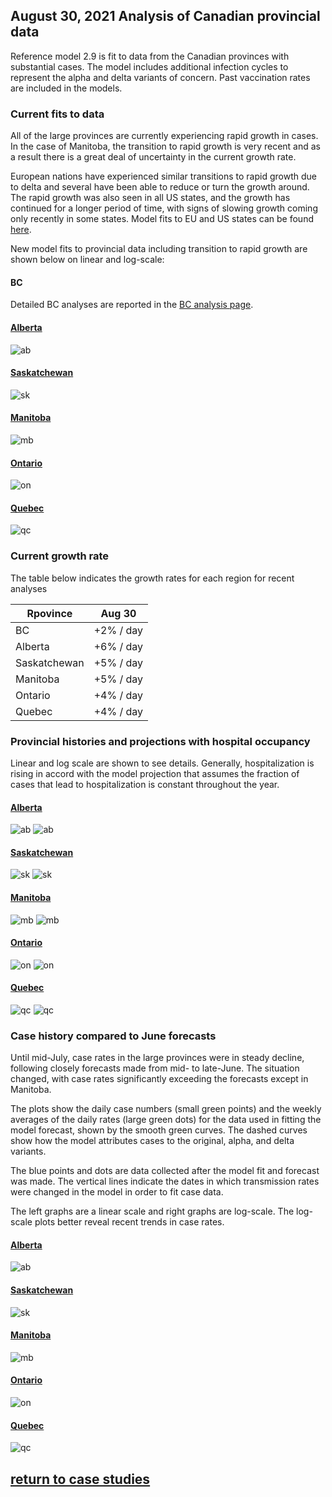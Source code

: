## August 30, 2021 Analysis of Canadian provincial data

Reference model 2.9 is fit to data from the Canadian provinces with substantial cases.
The model includes additional infection cycles to represent the alpha and delta variants of concern.
Past vaccination rates are included in the models.


### Current fits to data

All of the large provinces are currently experiencing rapid growth in cases.
In the case of Manitoba, the transition to rapid growth is very recent and as a result there is
a great deal of uncertainty in the current growth rate.

European nations have experienced similar transitions to rapid growth due to delta
and several have been able to reduce or turn the growth around.
The rapid growth was also seen in all US states, and the growth has continued for a longer
period of time, with signs of slowing growth coming only recently in some states.
Model fits to EU and US states can be found [here](../index.md).

New model fits to provincial data including transition to rapid growth are shown below on linear and log-scale:

#### BC

Detailed BC analyses are reported in the [BC analysis page](../index.md).

#### [Alberta](img/ab_2_9_0830_cases.pdf)

![ab](img/ab_2_9_0830_cases.png)

#### [Saskatchewan](img/sk_2_9_0830_cases.pdf)

![sk](img/sk_2_9_0830_cases.png)

#### [Manitoba](img/mb_2_9_0830_cases.pdf)

![mb](img/mb_2_9_0830_cases.png)

#### [Ontario](img/on_2_9_0830_cases.pdf)

![on](img/on_2_9_0830_cases.png)

#### [Quebec](img/qc_2_9_0830_cases.pdf)

![qc](img/qc_2_9_0830_cases.png)

### Current growth rate

The table below indicates the growth rates for each region for recent analyses

Rpovince | Aug 30 
---|---
BC | +2% / day 
Alberta | +6% / day 
Saskatchewan | +5% / day 
Manitoba | +5% / day 
Ontario | +4% / day 
Quebec | +4% / day 

### Provincial histories and projections with hospital occupancy

Linear and log scale are shown to see details.
Generally, hospitalization is rising in accord with the model projection
that assumes the fraction of cases that lead to hospitalization is
constant throughout the year.

#### [Alberta](img/ab_2_9_0830_linear_proj.pdf)

![ab](img/ab_2_9_0830_linear_proj.png)
![ab](img/ab_2_9_0830_log_proj.png)

#### [Saskatchewan](img/sk_2_9_0830_linear_proj.pdf)

![sk](img/sk_2_9_0830_linear_proj.png)
![sk](img/sk_2_9_0830_log_proj.png)

#### [Manitoba](img/mb_2_9_0830_linear_proj.pdf)

![mb](img/mb_2_9_0830_linear_proj.png)
![mb](img/mb_2_9_0830_log_proj.png)

#### [Ontario](img/on_2_9_0830_linear_proj.pdf)

![on](img/on_2_9_0830_linear_proj.png)
![on](img/on_2_9_0830_log_proj.png)

#### [Quebec](img/qc_2_9_0830_linear_proj.pdf)

![qc](img/qc_2_9_0830_linear_proj.png)
![qc](img/qc_2_9_0830_log_proj.png)

### Case history compared to June forecasts

Until mid-July, case rates in the large provinces were in steady decline,
following closely forecasts made from mid- to late-June.
The situation changed, with case rates significantly exceeding the forecasts except in Manitoba.

The plots show the daily case numbers (small green points) and the weekly averages of the daily rates (large green dots) for the data
used in fitting the model forecast, shown by the smooth green curves. The dashed curves show how the model attributes cases to
the original, alpha, and delta variants.

The blue points and dots are data collected after the model fit and forecast was made.
The vertical lines indicate the dates in which transmission rates were changed in the model in order to fit case data.

The left graphs are a linear scale and right graphs are log-scale. The log-scale plots
better reveal recent trends in case rates.

#### [Alberta](img/ab_2_9_0720_cases_x.pdf)

![ab](img/ab_2_9_0720_cases_x.png)

#### [Saskatchewan](img/sk_2_9_0720_cases_x.pdf)

![sk](img/sk_2_9_0720_cases_x.png)

#### [Manitoba](img/mb_2_9_0720_cases_x.pdf)

![mb](img/mb_2_9_0720_cases_x.png)

#### [Ontario](img/on_2_9_0720_cases_x.pdf)

![on](img/on_2_9_0720_cases_x.png)

#### [Quebec](img/qc_2_9_0720_cases_x.pdf)

![qc](img/qc_2_9_0720_cases_x.png)




## [return to case studies](../index.md)

